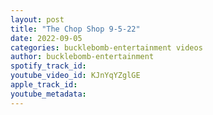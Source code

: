 ```yaml
---
layout: post
title: "The Chop Shop 9-5-22"
date: 2022-09-05
categories: bucklebomb-entertainment videos
author: bucklebomb-entertainment
spotify_track_id: 
youtube_video_id: KJnYqYZglGE
apple_track_id: 
youtube_metadata: 
---
```

